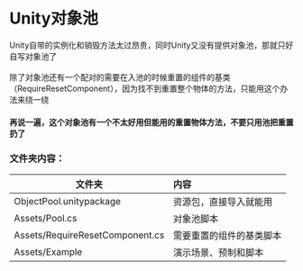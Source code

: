 # Unity对象池
Unity自带的实例化和销毁方法太过昂贵，同时Unity又没有提供对象池，那就只好自写对象池了<br/>
<br/>
除了对象池还有一个配对的需要在入池的时候重置的组件的基类（RequireResetComponent），因为找不到重置整个物体的方法，只能用这个办法来绕一绕<br/>
#### 再说一遍，这个对象池有一个不太好用但能用的重置物体方法，不要只用池把重置扔了
### 文件夹内容：
| 文件夹 | 内容 |
| ------------- |:-------------| 
| ObjectPool.unitypackage | 资源包，直接导入就能用 |
| Assets/Pool.cs | 对象池脚本 |
| Assets/RequireResetComponent.cs | 需要重置的组件的基类脚本 |
| Assets/Example | 演示场景、预制和脚本 |
